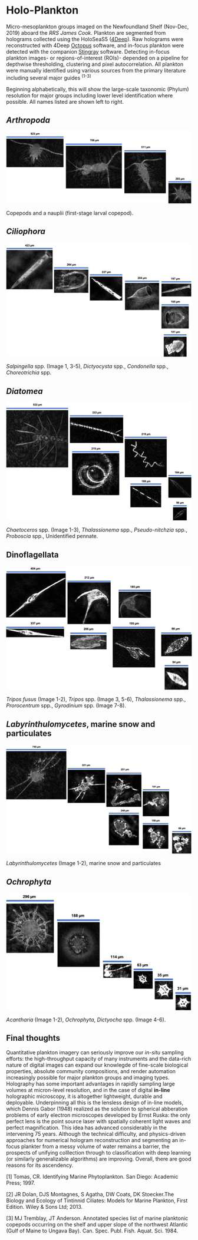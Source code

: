 # Holo-Plankton
Micro-mesoplankton groups imaged on the Newfoundland Shelf (Nov-Dec, 2019) aboard the *RRS James Cook*. Plankton are segmented from holograms collected using the HoloSeaS5 ([4Deep](http://4-deep.com/)). Raw holograms were reconstructed with 4Deep [Octopus](http://4-deep.com/products/octopus-software/) software, and in-focus plankton were detected with the companion [Stingray](http://4-deep.com/products/stingray-software/) software. Detecting in-focus plankton images- or regions-of-interest (ROIs)- depended on a pipeline for depthwise thresholding, clustering and pixel autocorrelation. All plankton were manually identified using various sources from the primary literature including several major guides <sup>(1-3) 
  
Beginning alphabetically, this will show the large-scale taxonomic (Phylum) resolution for major groups including lower level identification where possible. All names listed are shown left to right. 

## *Arthropoda*

![Arthropoda](/Images/Arthropoda.png)


Copepods and a nauplii (first-stage larval copepod).

## *Ciliophora*

![Ciliophora](/Images/Ciliophora.png)

*Salpingella* spp. (Image 1, 3-5), *Dictyocysta* spp., *Condonella* spp., *Choreotrichia* spp.  

## *Diatomea*

![Diatomea](/Images/Diatomea.png)

*Chaetoceros* spp. (Image 1-3), *Thalassionema* spp., *Pseudo-nitchzia* spp., *Proboscia* spp., Unidentified pennate.

## Dinoflagellata

![Dinoflagellata](/Images/Dinoflagellata.png)

*Tripos fusus* (Image 1-2), *Tripos* spp. (Image 3, 5-6), *Thalassionema* spp., *Prorocentrum* spp., *Gyrodinium* spp. (Image 7-8).

## *Labyrinthulomycetes*, marine snow and particulates

![Labyrinthulomycetes](/Images/LabySnow.png)

*Labyrinthulomycetes* (Image 1-2), marine snow and particulates

## *Ochrophyta*

![Ochrophyta](/Images/Ochrophyta.png)

*Acantharia* (Image 1-2), *Ochrophyta*, *Dictyocha* spp. (Image 4-6).

## Final thoughts

Quantitative plankton imagery can seriously improve our *in-situ* sampling efforts: the high-throughput capacity of many instruments and the data-rich nature of digital images can expand our knowlegde of fine-scale biological properties, absolute community compositions, and render automation increasingly possible for major plankton groups and imaging types. Holography has some important advantages in rapidly sampling large volumes at micron-level resolution, and in the case of digital **in-line** holographic microscopy, it is altogether lightweight, durable and deployable. Underpinning all this is the lensless design of in-line models, which Dennis Gabor (1948) realized as the solution to spherical abberation problems of early electron microscopes developed by Ernst Ruska: the only perfect lens is the point source laser with spatially coherent light waves and perfect magnification. This idea has advanced considerably in the intervening 75 years. Although the technical difficulty, and physics-driven approaches for numerical hologram reconstruction and segmenting an in-focus plankter from a messy volume of water remains a barrier, the prospects of unifying colllection through to classification with deep learning (or similarly generalizable algorithms) are improving. Overall, there are good reasons for its ascendency. 

[1]  Tomas, CR. Identifying Marine Phytoplankton. San Diego: Academic Press; 1997.

[2] JR Dolan, DJS Montagnes, S Agatha, DW Coats, DK Stoecker.The Biology and Ecology of Tintinnid Ciliates: Models for Marine Plankton, First Edition. Wiley & Sons Ltd; 2013.

[3] MJ Tremblay, JT Anderson. Annotated species list of marine planktonic copepods occurring on the shelf and upper slope of the northwest Atlantic (Gulf of Maine to Ungava Bay). Can. Spec. Publ. Fish. Aquat. Sci. 1984.

